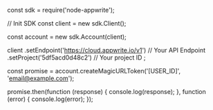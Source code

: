 const sdk = require('node-appwrite');

// Init SDK
const client = new sdk.Client();

const account = new sdk.Account(client);

client
    .setEndpoint('https://cloud.appwrite.io/v1') // Your API Endpoint
    .setProject('5df5acd0d48c2') // Your project ID
;

const promise = account.createMagicURLToken('[USER_ID]', 'email@example.com');

promise.then(function (response) {
    console.log(response);
}, function (error) {
    console.log(error);
});